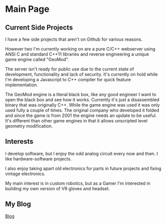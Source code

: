 # Main Page

## Current Side Projects
I have a few side projects that aren't on Github for various reasons.

However two I'm currently working on are a pure C/C++ webserver using ANSI C and standard C++11 libraries and reverse engineering a unique game engine called "GeoMod".  

The server isn't ready for public use due to the current state of development, functionality and lack of security. It's currently on hold while I'm developing a Javascript to C++ compiler for quick feature implementation.

The GeoMod engine is a literal black box, like any good engineer I want to open the black box and see how it works.  Currently it's just a disassembled binary that was originally C++.  While the game engine was used it was only used fully a couple of times.  The original company who developed it folded and since the game is from 2001 the engine needs an update to be useful.  It's different than other game engines in that it allows unscripted level geometry modification.



## Interests
I develop software, but I enjoy the odd analog circuit every now and then. I like hardware-software projects. 

I also enjoy taking apart old electronics for parts in future projects and fixing vintage electronics.

My main interest is in custom robotics, but as a Gamer I'm interested in building my own version of VR gloves and headset.




## My Blog

[Blog](/blog/)
